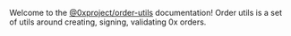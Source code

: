 Welcome to the [@0xproject/order-utils](https://github.com/0xProject/0x-monorepo/tree/development/packages/order-utils) documentation! Order utils is a set of utils around creating, signing, validating 0x orders.
